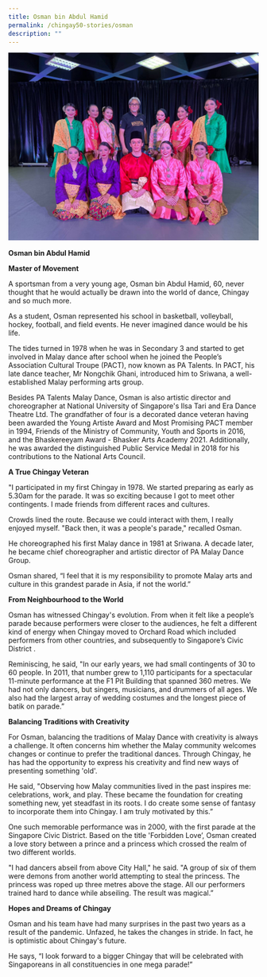 ```yaml
---
title: Osman bin Abdul Hamid
permalink: /chingay50-stories/osman
description: ""
---
```

![picture of osman with his dancers](/images/Chingay50%20Stories/osman.jpeg)

**Osman bin Abdul Hamid**

**Master of Movement**

 A sportsman from a very young age, Osman bin Abdul Hamid, 60, never thought that he would actually be drawn into the world of dance, Chingay and so much more.
 
As a student, Osman represented his school in basketball, volleyball, hockey, football, and field events. He never imagined dance would be his life.
 
The tides turned in 1978 when he was in Secondary 3 and started to get involved in Malay dance after school when he joined the People’s Association Cultural Troupe (PACT), now known as PA Talents. In PACT, his late dance teacher, Mr Nongchik Ghani, introduced him to Sriwana, a well-established Malay performing arts group. 
 
Besides PA Talents Malay Dance, Osman is also artistic director and choreographer at National University of Singapore's Ilsa Tari and Era Dance Theatre Ltd. The grandfather of four is a decorated dance veteran having been awarded the Young Artiste Award and Most Promising PACT member in 1994, Friends of the Ministry of Community, Youth and Sports in 2016, and the Bhaskereeyam Award - Bhasker Arts Academy 2021. Additionally, he was awarded the distinguished Public Service Medal in 2018 for his contributions to the National Arts Council.
 
**A True Chingay Veteran**

"I participated in my first Chingay in 1978. We started preparing as early as 5.30am for the parade. It was so exciting because I got to meet other contingents. I made friends from different races and cultures.
 
Crowds lined the route. Because we could interact with them, I really enjoyed myself. "Back then, it was a people's parade," recalled Osman.
 
He choreographed his first Malay dance in 1981 at Sriwana. A decade later, he became chief choreographer and artistic director of PA Malay Dance Group.
 
Osman shared, “I feel that it is my responsibility to promote Malay arts and culture in this grandest parade in Asia, if not the world.”
 
**From Neighbourhood to the World**

Osman has witnessed Chingay's evolution. From when it felt like a people’s parade because performers were closer to the audiences, he felt a different kind of energy when Chingay moved to Orchard Road which included performers from other countries, and subsequently to Singapore’s Civic District     .
 
Reminiscing, he said, "In our early years, we had small contingents of 30 to 60 people. In 2011, that number grew to 1,110 participants for a spectacular 11-minute performance at the F1 Pit Building that spanned 360 metres. We had not only dancers, but singers, musicians, and drummers of all ages. We also had the largest array of wedding costumes and the longest piece of batik on parade.”
 
**Balancing Traditions with Creativity**

For Osman, balancing the traditions of Malay Dance with creativity is always a challenge. It often concerns him whether the Malay community welcomes changes or continue to prefer the traditional dances.  Through Chingay, he has had the opportunity to express his creativity and find new ways of presenting something 'old'.
 
He said, "Observing how Malay communities lived in the past inspires me: celebrations, work, and play. These became the foundation for creating something new, yet steadfast in its roots. I do create some sense of fantasy to incorporate them into Chingay. I am truly motivated by this.”

One such memorable performance was in 2000, with the first parade at the Singapore Civic District. Based on the title 'Forbidden Love’, Osman created a love story between a prince and a princess which crossed the realm of two different worlds.
 
"I had dancers abseil from above City Hall," he said. "A group of six of them were demons from another world attempting to steal the princess. The princess was roped up three metres above the stage. All our performers trained hard to dance while abseiling. The result was magical.”
 
**Hopes and Dreams of Chingay**

Osman and his team have had many surprises in the past two years as a result of the pandemic. Unfazed, he takes the changes in stride. In fact, he is optimistic about Chingay's future.
 
He says, “I look forward to a bigger Chingay that will be celebrated with Singaporeans in all constituencies in one mega parade!”
